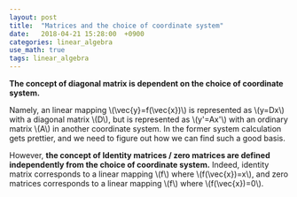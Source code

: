 ```yaml
---
layout: post
title:  "Matrices and the choice of coordinate system"
date:   2018-04-21 15:28:00  +0900
categories: linear_algebra
use_math: true
tags: linear_algebra
---
```


__The concept of diagonal matrix is dependent on the choice of coordinate system.__

Namely, an linear mapping \\(\vec{y}=f(\vec{x})\\) is represented as \\(y=Dx\\) with a diagonal matrix \\(D\\), but is represented as \\(y'=Ax'\\) with an ordinary matrix \\(A\\) in another coordinate system. In the former system calculation gets prettier, and we need to figure out how we can find such a good basis.



However, __the concept of Identity matrices / zero matrices are defined independently from the choice of coordinate system.__ Indeed, identity matrix corresponds to a linear mapping \\(f\\) where \\(f(\vec{x})=x\\), and zero matrices corresponds to a linear mapping \\(f\\) where \\(f(\vec{x})=0\\).


